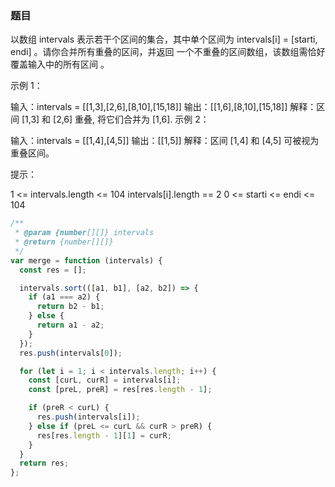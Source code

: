 <!-- @format -->

### 题目

以数组 intervals 表示若干个区间的集合，其中单个区间为 intervals[i] = [starti, endi] 。请你合并所有重叠的区间，并返回 一个不重叠的区间数组，该数组需恰好覆盖输入中的所有区间 。

示例 1：

输入：intervals = [[1,3],[2,6],[8,10],[15,18]]
输出：[[1,6],[8,10],[15,18]]
解释：区间 [1,3] 和 [2,6] 重叠, 将它们合并为 [1,6].
示例 2：

输入：intervals = [[1,4],[4,5]]
输出：[[1,5]]
解释：区间 [1,4] 和 [4,5] 可被视为重叠区间。

提示：

1 <= intervals.length <= 104
intervals[i].length == 2
0 <= starti <= endi <= 104

```js
/**
 * @param {number[][]} intervals
 * @return {number[][]}
 */
var merge = function (intervals) {
  const res = [];

  intervals.sort(([a1, b1], [a2, b2]) => {
    if (a1 === a2) {
      return b2 - b1;
    } else {
      return a1 - a2;
    }
  });
  res.push(intervals[0]);

  for (let i = 1; i < intervals.length; i++) {
    const [curL, curR] = intervals[i];
    const [preL, preR] = res[res.length - 1];

    if (preR < curL) {
      res.push(intervals[i]);
    } else if (preL <= curL && curR > preR) {
      res[res.length - 1][1] = curR;
    }
  }
  return res;
};
```
